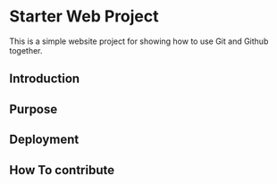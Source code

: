 # Starter Web Project

This is a simple website project for
showing how to use Git and Github together.

## Introduction

## Purpose

## Deployment

## How To contribute